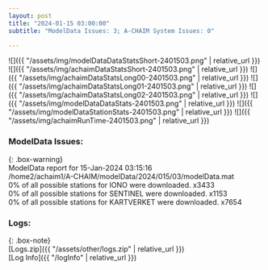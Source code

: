 ```yaml
---
layout: post
title: "2024-01-15 03:00:00"
subtitle: "ModelData Issues: 3; A-CHAIM System Issues: 0"

---
```


![]({{ "/assets/img/modelDataDataStatsShort-2401503.png" | relative_url }})
![]({{ "/assets/img/achaimDataStatsShort-2401503.png" | relative_url }})
![]({{ "/assets/img/achaimDataStatsLong00-2401503.png" | relative_url }})
![]({{ "/assets/img/achaimDataStatsLong01-2401503.png" | relative_url }})
![]({{ "/assets/img/achaimDataStatsLong02-2401503.png" | relative_url }})
![]({{ "/assets/img/modelDataDataStats-2401503.png" | relative_url }})
![]({{ "/assets/img/modelDataStationStats-2401503.png" | relative_url }})
![]({{ "/assets/img/achaimRunTime-2401503.png" | relative_url }})


### ModelData Issues:  
  
{: .box-warning}  
 ModelData report for 15-Jan-2024 03:15:16   
 /home2/achaim1/A-CHAIM/modelData/2024/015/03/modelData.mat   
 0% of all possible stations for IONO were downloaded. x3433   
 0% of all possible stations for SENTINEL were downloaded. x1153   
 0% of all possible stations for KARTVERKET were downloaded. x7654   
  


### Logs:  
  
{: .box-note}  
[Logs.zip]({{ "/assets/other/logs.zip" | relative_url }})  
[Log Info]({{ "/logInfo" | relative_url }})  
